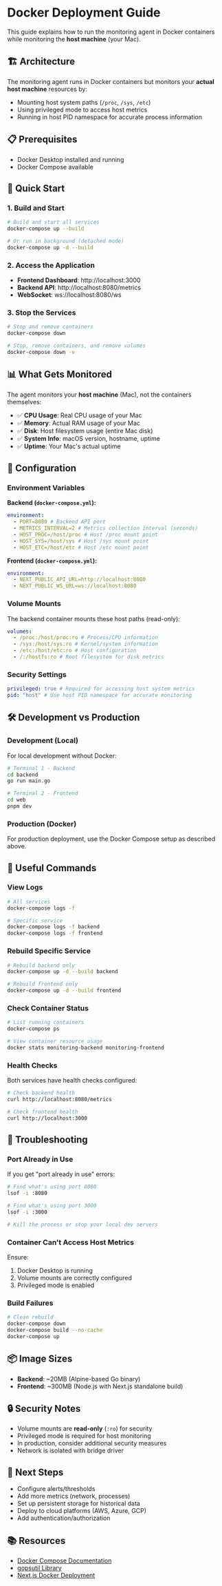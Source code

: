 # Docker Deployment Guide

This guide explains how to run the monitoring agent in Docker containers while monitoring the **host machine** (your Mac).

## 🏗️ Architecture

The monitoring agent runs in Docker containers but monitors your **actual host machine** resources by:

- Mounting host system paths (`/proc`, `/sys`, `/etc`)
- Using privileged mode to access host metrics
- Running in host PID namespace for accurate process information

## 📋 Prerequisites

- Docker Desktop installed and running
- Docker Compose available

## 🚀 Quick Start

### 1. Build and Start

```bash
# Build and start all services
docker-compose up --build

# Or run in background (detached mode)
docker-compose up -d --build
```

### 2. Access the Application

- **Frontend Dashboard**: http://localhost:3000
- **Backend API**: http://localhost:8080/metrics
- **WebSocket**: ws://localhost:8080/ws

### 3. Stop the Services

```bash
# Stop and remove containers
docker-compose down

# Stop, remove containers, and remove volumes
docker-compose down -v
```

## 📊 What Gets Monitored

The agent monitors your **host machine** (Mac), not the containers themselves:

- ✅ **CPU Usage**: Real CPU usage of your Mac
- ✅ **Memory**: Actual RAM usage of your Mac
- ✅ **Disk**: Host filesystem usage (entire Mac disk)
- ✅ **System Info**: macOS version, hostname, uptime
- ✅ **Uptime**: Your Mac's actual uptime

## 🔧 Configuration

### Environment Variables

**Backend (`docker-compose.yml`):**

```yaml
environment:
  - PORT=8080 # Backend API port
  - METRICS_INTERVAL=2 # Metrics collection interval (seconds)
  - HOST_PROC=/host/proc # Host /proc mount point
  - HOST_SYS=/host/sys # Host /sys mount point
  - HOST_ETC=/host/etc # Host /etc mount point
```

**Frontend (`docker-compose.yml`):**

```yaml
environment:
  - NEXT_PUBLIC_API_URL=http://localhost:8080
  - NEXT_PUBLIC_WS_URL=ws://localhost:8080
```

### Volume Mounts

The backend container mounts these host paths (read-only):

```yaml
volumes:
  - /proc:/host/proc:ro # Process/CPU information
  - /sys:/host/sys:ro # Kernel/system information
  - /etc:/host/etc:ro # Host configuration
  - /:/hostfs:ro # Root filesystem for disk metrics
```

### Security Settings

```yaml
privileged: true # Required for accessing host system metrics
pid: "host" # Use host PID namespace for accurate monitoring
```

## 🛠️ Development vs Production

### Development (Local)

For local development without Docker:

```bash
# Terminal 1 - Backend
cd backend
go run main.go

# Terminal 2 - Frontend
cd web
pnpm dev
```

### Production (Docker)

For production deployment, use the Docker Compose setup as described above.

## 📝 Useful Commands

### View Logs

```bash
# All services
docker-compose logs -f

# Specific service
docker-compose logs -f backend
docker-compose logs -f frontend
```

### Rebuild Specific Service

```bash
# Rebuild backend only
docker-compose up -d --build backend

# Rebuild frontend only
docker-compose up -d --build frontend
```

### Check Container Status

```bash
# List running containers
docker-compose ps

# View container resource usage
docker stats monitoring-backend monitoring-frontend
```

### Health Checks

Both services have health checks configured:

```bash
# Check backend health
curl http://localhost:8080/metrics

# Check frontend health
curl http://localhost:3000
```

## 🐛 Troubleshooting

### Port Already in Use

If you get "port already in use" errors:

```bash
# Find what's using port 8080
lsof -i :8080

# Find what's using port 3000
lsof -i :3000

# Kill the process or stop your local dev servers
```

### Container Can't Access Host Metrics

Ensure:

1. Docker Desktop is running
2. Volume mounts are correctly configured
3. Privileged mode is enabled

### Build Failures

```bash
# Clean rebuild
docker-compose down
docker-compose build --no-cache
docker-compose up
```

## 📦 Image Sizes

- **Backend**: ~20MB (Alpine-based Go binary)
- **Frontend**: ~300MB (Node.js with Next.js standalone build)

## 🔒 Security Notes

- Volume mounts are **read-only** (`:ro`) for security
- Privileged mode is required for host monitoring
- In production, consider additional security measures
- Network is isolated with bridge driver

## 🎯 Next Steps

- Configure alerts/thresholds
- Add more metrics (network, processes)
- Set up persistent storage for historical data
- Deploy to cloud platforms (AWS, Azure, GCP)
- Add authentication/authorization

## 📚 Resources

- [Docker Compose Documentation](https://docs.docker.com/compose/)
- [gopsutil Library](https://github.com/shirou/gopsutil)
- [Next.js Docker Deployment](https://nextjs.org/docs/deployment#docker-image)
